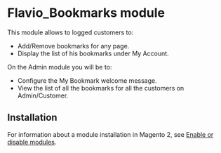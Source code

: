 # Flavio_Bookmarks module

This module allows to logged customers to:

* Add/Remove bookmarks for any page.
* Display the list of his bookmarks under My Account.

On the Admin module you will be to:
* Configure the My Bookmark welcome message.
* View the list of all the bookmarks for all the customers on Admin/Customer.

## Installation

For information about a module installation in Magento 2, see [Enable or disable modules](https://devdocs.magento.com/guides/v2.4/install-gde/install/cli/install-cli-subcommands-enable.html).
